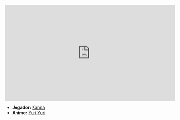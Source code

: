 <iframe width="560" height="315" src="https://www.youtube.com/embed/xJRz_ByxzDY?si=MwHkrUTJoMRD9Dq4" title="YouTube video player" frameborder="0" allow="accelerometer; autoplay; clipboard-write; encrypted-media; gyroscope; picture-in-picture; web-share" referrerpolicy="strict-origin-when-cross-origin" allowfullscreen></iframe>

- **Jogador:** [Kanna](../Membros/Kanna.md)
- **Anime:** [Yuri Yuri](../Animes/Yuri%20Yuri.md)